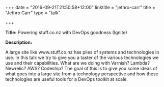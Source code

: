 +++
date = "2016-09-21T21:50:58+12:00"
linktitle = "jethro-carr"
title = "Jethro Carr"
type = "talk"

+++

<div class="span-15  ">
  <div class="span-15  last ">
  <p><strong>Title:</strong>
Powering stuff.co.nz with DevOps goodness (Ignite)
</p>

<p><strong>Description:</strong></p>

<p>
A large site like www.stuff.co.nz has piles of systems and technologies in use. In this talk we try to give you a taster of the various technologies we use and their capabilities. What are we doing with Varnish? Lambda? Newrelic? AWS? Codeship? The goal of this is to give you some ideas of what goes into a large site from a technology perspective and how these technologies are useful tools for a DevOps toolkit at scale.
</p>
<p>

  </div>
</div>

